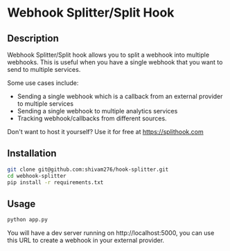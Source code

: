 # Webhook Splitter/Split Hook

## Description

Webhook Splitter/Split hook allows you to split a webhook into multiple webhooks. This is useful when you have a single webhook that you want to send to multiple services. 

Some use cases include:
- Sending a single webhook which is a callback from an external provider to multiple services
- Sending a single webhook to multiple analytics services
- Tracking webhook/callbacks from different sources.

Don't want to host it yourself? Use it for free at https://splithook.com 

## Installation

```bash
git clone git@github.com:shivam276/hook-splitter.git
cd webhook-splitter
pip install -r requirements.txt
```
## Usage

```bash
python app.py
```
You will have a dev server running on http://localhost:5000, you can use this URL to create a webhook in your external provider.